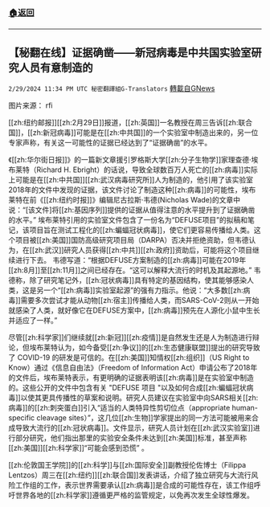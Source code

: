 ###  [:house:返回](README.md)
---


## 【秘翻在线】证据确凿——新冠病毒是中共国实验室研究人员有意制造的
`2/29/2024 11:34 PM UTC 秘密翻譯組G-Translators` [轉載自GNews](https://gnews.org/articles/2354331)

 图片来源： rfi         

[[zh:纽约邮报]][[zh:2月29日]]报道，[[zh:英国]]一名教授在周三告诉[[zh:联合国]]，[[zh:新冠病毒]]可能是在[[zh:中共国]]的一个实验室中制造出来的，另一位专家声称，有关这一可能性的证据已经达到了“证据确凿”的水平。

《[[zh:华尔街日报]]》的一篇新文章援引罗格斯大学[[zh:分子生物学]]家理查德·埃布莱特（Richard H. Ebright）的话说，导致全球数百万人死亡的[[zh:病毒]]实际上可能是在[[zh:中共国]][[zh:武汉病毒研究所]]人为制造的，他引用了该实验室2018年的文件中发现的证据，该文件讨论了制造这种[[zh:病毒]]的可能性，埃布莱特在前《[[zh:纽约时报]]》编辑尼古拉斯·韦德(Nicholas Wade)的文章中说：“\[该文件\]将[[zh:基因序列]]提供的证据从值得注意的水平提升到了证据确凿的水平。” 埃布莱特引用的实验室文件包含了一份名为“DEFUSE项目”的拟稿和笔记，该项目旨在测试工程化的[[zh:蝙蝠冠状病毒]]，使它们更容易传播给人类。这个项目被[[zh:美国]]国防高级研究项目局（DARPA）否决并拒绝资助，但韦德认为，在[[zh:武汉]]研究人员获得[[zh:中共]][[zh:政府]]资助后，可能将这个项目继续进行下去。
韦德写道：“根据DEFUSE方案制造的[[zh:病毒]]可能在2019年[[zh:8月]]至[[zh:11月]]之间已经存在。“这可以解释大流行的时机及其起源地。” 韦德称，除了研究笔记外，[[zh:冠状病毒]]具有特定的基因结构，使其能够感染人类，这是另一个“[[zh:病毒]]实验室起源”的强有力指示。他说：“大多数[[zh:病毒]]需要多次尝试才能从动物[[zh:宿主]]传播给人类，而SARS-CoV-2则从一开始就感染了人类，就好像它在DEFUSE方案中，[[zh:病毒]]预先在人源化小鼠中生长并适应了一样。”

尽管[[zh:科学家]]们继续就[[zh:新冠]][[zh:疫情]]是自然发生还是人为制造进行辩论，但埃布莱特认为，如今备受[[zh:争议]]的[[zh:生态健康联盟]]提出的研究导致了 COVID-19 的研发是可信的。在[[zh:美国]]知情权[[zh:组织]]（US Right to Know）通过《信息自由法》（Freedom of Information Act）申请公布了2018年的文件后，埃布莱特表示，有更明确的证据表明该[[zh:病毒]]是在实验室中制造的。这些公开的文件中包含有关 "DEFUSE 项目 "以及如何合成[[zh:蝙蝠冠状病毒]]以使其更具传播性的草案和说明。研究人员建议在实验室中向SARS相关[[zh:病毒]]的[[zh:刺突蛋白]]引入“适当的人类特异性剪切位点（appropriate human-specific cleavage sites）”，这几位[[zh:生物]]学家提出的同一方法可能被用来合成导致大流行的[[zh:冠状病毒]]。文件显示，研究人员计划在[[zh:武汉实验室]]进行部分研究，他们指出那里的实验安全条件未达到[[zh:美国]]标准，甚至声称[[zh:美国]][[zh:科学家]]“可能会感到恐慌” 。

[[zh:伦敦国王学院]]的[[zh:科学]]与[[zh:国际安全]]副教授伦佐博士（Filippa Lentzos）周三在[[zh:纽约]][[zh:联合国]]发表讲话，介绍了独立研究与大流行风险工作组的工作，表示世界需要承认[[zh:病毒]]是合成的可能性存在，该工作组呼吁世界各地的[[zh:科学家]]遵循更严格的监管规定，以免再次发生全球性爆发。
